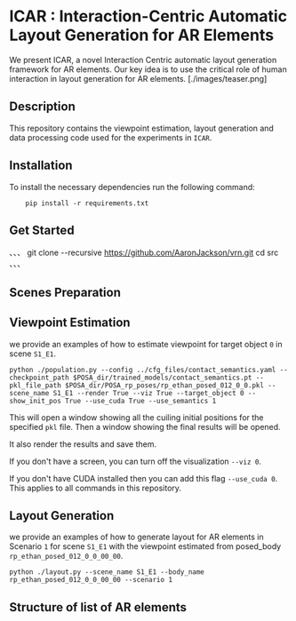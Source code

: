 # ICAR : Interaction-Centric Automatic Layout Generation for AR Elements
We present ICAR, a novel Interaction Centric automatic layout generation framework for AR elements. Our key idea is to use the critical role of human interaction in layout generation for
AR elements.
[./images/teaser.png]

## Description

This repository contains the viewpoint estimation, layout generation and data processing code used for the experiments in `ICAR`.

## Installation 
To install the necessary dependencies run the following command:
```shell
    pip install -r requirements.txt
```
## Get Started
、、、
git clone --recursive https://github.com/AaronJackson/vrn.git
cd src
、、、
## Scenes Preparation
## Viewpoint Estimation
we provide an examples of how to estimate viewpoint for target object  `0` in scene `S1_E1`. 
```
python ./population.py --config ../cfg_files/contact_semantics.yaml --checkpoint_path $POSA_dir/trained_models/contact_semantics.pt --pkl_file_path $POSA_dir/POSA_rp_poses/rp_ethan_posed_012_0_0.pkl --scene_name S1_E1 --render True --viz True --target_object 0 --show_init_pos True --use_cuda True --use_semantics 1
```
This will open a window showing all the cuiling initial positions for the specified `pkl` file. Then a window showing the final results will be opened.

It also render the results and save them.

If you don't have a screen, you can turn off the visualization `--viz 0`.

If you don't have CUDA installed then you can add this flag `--use_cuda 0`. This applies to all commands in this repository.

## Layout Generation
we provide an examples of how to generate layout for AR elements in Scenario `1` for scene `S1_E1` with the viewpoint estimated from posed_body `rp_ethan_posed_012_0_0_00_00`. 
```
python ./layout.py --scene_name S1_E1 --body_name rp_ethan_posed_012_0_0_00_00 --scenario 1
```

## Structure of list of AR elements 

